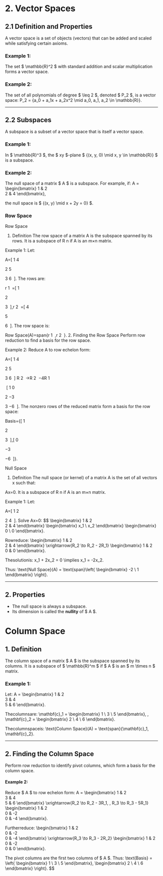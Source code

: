 # **2. Vector Spaces**

## **2.1 Definition and Properties**
A vector space is a set of objects (vectors) that can be added and scaled while satisfying certain axioms.

### Example 1:
The set $ \mathbb{R}^2 $ with standard addition and scalar multiplication forms a vector space.

### Example 2:
The set of all polynomials of degree $ \leq 2 $, denoted $ P_2 $, is a vector space:
P_2 = {a_0 + a_1x + a_2x^2 \mid a_0, a_1, a_2 \in \mathbb{R}}.


---

## **2.2 Subspaces**
A subspace is a subset of a vector space that is itself a vector space.

### Example 1:
In $ \mathbb{R}^3 $, the $ xy $-plane $ \{(x, y, 0) \mid x, y \in \mathbb{R}\} $ is a subspace.

### Example 2:
The null space of a matrix $ A $ is a subspace. For example, if:
A =
\begin{bmatrix}
1 & 2 \
2 & 4
\end{bmatrix},

the null space is $ \{(x, y) \mid x + 2y = 0\} $.


### Row Space

Row Space
1. Definition
The row space of a matrix A is the subspace spanned by its rows. It is a subspace of R 
n
  if A is an m×n matrix.

Example 1:
Let:

A=[ 
1
4
​
  
2
5
​
  
3
6
​
 ].
The rows are:

r 
1
​
 =[ 
1
​
  
2
​
  
3
​
 ],r 
2
​
 =[ 
4
​
  
5
​
  
6
​
 ].
The row space is:

Row Space(A)=span{r 
1
​
 ,r 
2
​
 }.
2. Finding the Row Space
Perform row reduction to find a basis for the row space.

Example 2:
Reduce A to row echelon form:

A=[ 
1
4
​
  
2
5
​
  
3
6
​
 ] 
R 
2
​
 →R 
2
​
 −4R 
1
​
 
​
 [ 
1
0
​
  
2
−3
​
  
3
−6
​
 ].
The nonzero rows of the reduced matrix form a basis for the row space:

Basis={[ 
1
​
  
2
​
  
3
​
 ],[ 
0
​
  
−3
​
  
−6
​
 ]}.


Null Space

1. Definition
The null space (or kernel) of a matrix A is the set of all vectors x such that:

Ax=0.
It is a subspace of R 
n
  if A is an m×n matrix.

Example 1:
Let:

A=[ 
1
2
​
  
2
4
​
 ].
Solve Ax=0:
$$
\begin{bmatrix}
1 & 2 \
2 & 4
\end{bmatrix}
\begin{bmatrix}
x_1 \ x_2
\end{bmatrix}
\begin{bmatrix}
0 \ 0
\end{bmatrix}.

Rowreduce:
\begin{bmatrix}
1 & 2 \
2 & 4
\end{bmatrix}
\xrightarrow{R_2 \to R_2 - 2R_1}
\begin{bmatrix}
1 & 2 \
0 & 0
\end{bmatrix}.

Thesolutionis:
x_1 + 2x_2 = 0 \implies x_1 = -2x_2.

Thus:
\text{Null Space}(A) = \text{span}\left{
\begin{bmatrix} -2 \ 1 \end{bmatrix}
\right}.


---

## **2. Properties**
- The null space is always a subspace.
- Its dimension is called the **nullity** of $ A $.



# **Column Space**

## **1. Definition**
The column space of a matrix $ A $ is the subspace spanned by its columns. It is a subspace of $ \mathbb{R}^m $ if $ A $ is an $ m \times n $ matrix.

### Example 1:
Let:
A =
\begin{bmatrix}
1 & 2 \
3 & 4 \
5 & 6
\end{bmatrix}.

Thecolumnsare:
\mathbf{c}_1 = \begin{bmatrix} 1 \ 3 \ 5 \end{bmatrix}, ,
\mathbf{c}_2 = \begin{bmatrix} 2 \ 4 \ 6 \end{bmatrix}.

Thecolumnspaceis:
\text{Column Space}(A) = \text{span}{\mathbf{c}_1, \mathbf{c}_2}.


---

## **2. Finding the Column Space**
Perform row reduction to identify pivot columns, which form a basis for the column space.

#### Example 2:
Reduce $ A $ to row echelon form:
A =
\begin{bmatrix}
1 & 2 \
3 & 4 \
5 & 6
\end{bmatrix}
\xrightarrow{R_2 \to R_2 - 3R_1, , R_3 \to R_3 - 5R_1}
\begin{bmatrix}
1 & 2 \
0 & -2 \
0 & -4
\end{bmatrix}.

Furtherreduce:
\begin{bmatrix}
1 & 2 \
0 & -2 \
0 & -4
\end{bmatrix}
\xrightarrow{R_3 \to R_3 - 2R_2}
\begin{bmatrix}
1 & 2 \
0 & -2 \
0 & 0
\end{bmatrix}.


The pivot columns are the first two columns of $ A $. Thus:
\text{Basis} = \left{
\begin{bmatrix} 1 \ 3 \ 5 \end{bmatrix},
\begin{bmatrix} 2 \ 4 \ 6 \end{bmatrix}
\right}.
$$

